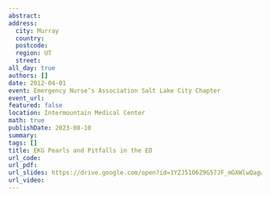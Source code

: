 ```yaml
---
abstract: 
address:
  city: Murray
  country:
  postcode: 
  region: UT
  street: 
all_day: true
authors: []
date: 2012-04-01
event: Emergency Nurse’s Association Salt Lake City Chapter
event_url: 
featured: false
location: Intermountain Medical Center
math: true
publishDate: 2023-08-10
summary: 
tags: []
title: EKG Pearls and Pitfalls in the ED
url_code: 
url_pdf: 
url_slides: https://drive.google.com/open?id=1YZJ51O6Z9G57JF_mGXWlwQagw-4hq3Uw
url_video: 
---
```

